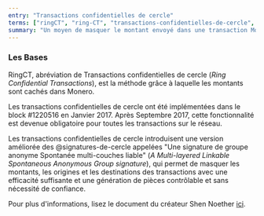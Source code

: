 ```yaml
---
entry: "Transactions confidentielles de cercle"
terms: ["ringCT", "ring-CT", "transactions-confidentielles-de-cercle", "transaction-confidentielle-de-cercle"]
summary: "Un moyen de masquer le montant envoyé dans une transaction Monero"
---
```


### Les Bases
RingCT, abréviation de Transactions confidentielles de cercle (*Ring Confidential Transactions*), est la méthode grâce à laquelle les montants sont cachés dans Monero.

Les transactions confidentielles de cercle ont été implémentées dans le block #1220516 en Janvier 2017. Après Septembre 2017, cette fonctionnalité est devenue obligatoire pour toutes les transactions sur le réseau.

Les transactions confidentielles de cercle introduisent une version améliorée des @signatures-de-cercle appelées "Une signature de groupe anonyme Spontanée multi-couches liable" (*A Multi-layered Linkable Spontaneous Anonymous Group signature*), qui permet de masquer les montants, les origines et les destinations des transactions avec une efficacité suffisante et une génération de pièces contrôlable et sans nécessité de confiance.

Pour plus d'informations, lisez le document du créateur Shen Noether [ici](https://eprint.iacr.org/2015/1098).
